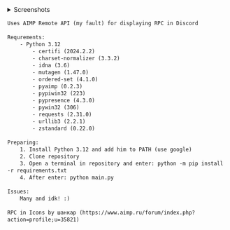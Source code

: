 <details>
    <summary>Screenshots</summary>
    <div class="screenshots">
        <img src="/screenshots/screenshot_1.png" width="200px"</img> 
        <img src="/screenshots/screenshot_2.png" width="200px"</img> 
        <img src="/screenshots/screenshot_4.png" width="200px"</img> 
        <img src="/screenshots/screenshot_3.png" width="200px"</img> 
    </div>
</details>

```
Uses AIMP Remote API (my fault) for displaying RPC in Discord

Requrements:
    - Python 3.12 
        - certifi (2024.2.2)
        - charset-normalizer (3.3.2)
        - idna (3.6)
        - mutagen (1.47.0)
        - ordered-set (4.1.0)
        - pyaimp (0.2.3)
        - pypiwin32 (223)
        - pypresence (4.3.0)
        - pywin32 (306)
        - requests (2.31.0)
        - urllib3 (2.2.1)
        - zstandard (0.22.0)

Preparing:
    1. Install Python 3.12 and add him to PATH (use google)
    2. Clone repository
    3. Open a terminal in repository and enter: python -m pip install -r requirements.txt
    4. After enter: python main.py

Issues:
    Many and idk! :)

RPC in Icons by шанкар (https://www.aimp.ru/forum/index.php?action=profile;u=35821)
```
